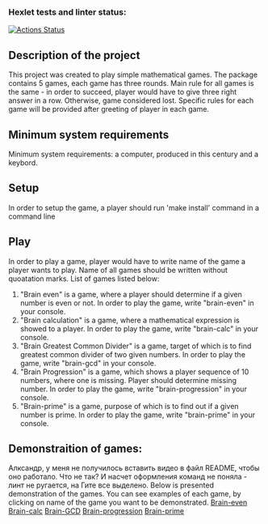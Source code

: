 ### Hexlet tests and linter status:
[![Actions Status](https://github.com/Zyabridos/fullstack-javascript-project-44/workflows/hexlet-check/badge.svg)](https://github.com/Zyabridos/fullstack-javascript-project-44/actions)

## Description of the project
This project was created to play simple mathematical games. The package contains 5 games, each game has three rounds. Main rule for all games is the same - in order to succeed, player would have to give three right answer in a row. Otherwise, game considered lost. Specific rules for each game will be provided after greeting of player in each game.
## Minimum system requirements
Minimum system requirements: a computer, produced in this century and a keybord.
## Setup
In order to setup the game, a player should run 'make install' command in a command line

## Play
In order to play a game, player would have to write name of the game a player wants to play. Name of all games should be written without quoatation marks. List of games listed below:
  1. "Brain even" is a game, where a player should determine if a given number is even or not. In order to play the game, write "brain-even" in your console.
  2. "Brain calculation" is a game, where a mathematical expression is showed to a player. In order to play the game, write "brain-calc" in your console. 
  3. "Brain Greatest Common Divider" is a game, target of which is to find greatest common divider of two given numbers. In order to play the game, write "brain-gcd" in your console. 
  4. "Brain Progression" is a game, which shows a player sequence of 10 numbers, where one is missing. Player should determine missing number. In order to play the game, write "brain-progression" in your console. 
  5. "Brain-prime" is a game, purpose of which is to find out if a given number is prime. In order to play the game, write "brain-prime" in your console. 
## Demonstraition of games:
  Алксандр, у меня не получилось вставить видео в файл README, чтобы оно работало. Что не так? И насчет оформления команд не поняла - линт не ругается, на Гите все выделено.
Below is presented demonstration of the games. You can see examples of each game, by clicking on name of the game you want to be demonstrated.
<a href="https://asciinema.org/a/WdCdiVgZQgvj3rMaoQfEdvq7W">Brain-even</a>
<a href="https://asciinema.org/a/1dNup5l5jsFWU4V4XQIRRkLsv">Brain-calc</a>
<a href="https://asciinema.org/a/lDZCkFm95xoSJsdz5hvpZrNlY">Brain-GCD</a>
<a href="https://asciinema.org/a/dHFvhHCTO4Q283Qx4HIrAtb5N">Brain-progression</a>
<a href="https://asciinema.org/a/FvBaYqpt4ghOcqnoRRFR3Ck8R">Brain-prime</a>